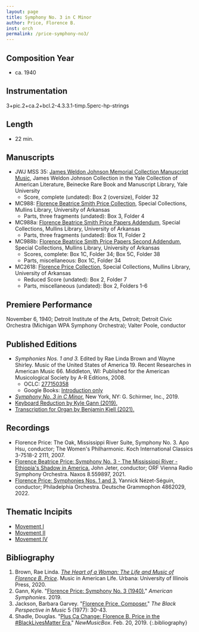 ```yaml
---
layout: page
title: Symphony No. 3 in C Minor
author: Price, Florence B.
inst: orch
permalink: /price-symphony-no3/
---
```


## Composition Year
- ca. 1940

## Instrumentation
3+pic.2+ca.2+bcl.2-4.3.3.1-timp.5perc-hp-strings

## Length
- 22 min.

## Manuscripts
- JWJ MSS 35: <a href="https://archives.yale.edu/repositories/11/resources/12228" target="_blank">James Weldon Johnson Memorial Collection Manuscript Music</a>, James Weldon Johnson Collection in the Yale Collection of American Literature, Beinecke Rare Book and Manuscript Library, Yale University
    * Score, complete (undated): Box 2 (oversize), Folder 32
- MC988: <a href="https://uark.as.atlas-sys.com/repositories/2/resources/1419" target="_blank">Florence Beatrice Smith Price Collection</a>, Special Collections, Mullins Library, University of Arkansas
    * Parts, three fragments (undated): Box 3, Folder 4
- MC988a: <a href="https://uark.as.atlas-sys.com/repositories/2/resources/1522" target="_blank">Florence Beatrice Smith Price Papers Addendum</a>, Special Collections, Mullins Library, University of Arkansas
    * Parts, three fragments (undated): Box 11, Folder 2
- MC988b: <a href="https://uark.as.atlas-sys.com/repositories/2/resources/696/" target="_blank">Florence Beatrice Smith Price Papers Second Addendum</a>, Special Collections, Mullins Library, University of Arkansas
    * Scores, complete: Box 1C, Folder 34; Box 5C, Folder 38
    * Parts, miscellaneous: Box 1C, Folder 34
- MC2618: <a href="https://uark.as.atlas-sys.com/repositories/2/resources/2618" target="_blank">Florence Price Collection</a>, Special Collections, Mullins Library, University of Arkansas
    * Reduced Score (undated): Box 2, Folder 7
    * Parts, miscellaneous (undated): Box 2, Folders 1-6

## Premiere Performance
November 6, 1940; Detroit Institute of the Arts, Detroit; Detroit Civic Orchestra (Michigan WPA Symphony Orchestra); Valter Poole, conductor

## Published Editions
- *Symphonies Nos. 1 and 3.* Edited by Rae Linda Brown and Wayne Shirley. Music of the United States of America 19. Recent Researches in American Music 66. Middleton, WI: Published for the American Musicological Society by A-R Editions, 2008.
    * OCLC: <a href="https://www.worldcat.org/title/277150358" target="_blank">277150358</a>
    * Google Books: <a href="https://www.google.com/books/edition/Symphonies_nos_1_and_3/9lzwS6YzrG8C" target="_blank">Introduction only</a>
- <a href="https://www.wisemusicclassical.com/work/58894/Symphony-No-3-in-C-minor" target="_blank">*Symphony No. 3 in C Minor.*</a> New York, NY: G. Schirmer, Inc., 2019.
- <a href="https://www.kylegann.com/Price3.pdf" target="_blank">Keyboard Reduction by Kyle Gann (2019).</a>
- <a href="http://hdl.handle.net/2077/69833" target="_blank">Transcription for Organ by Benjamin Kjell (2021).</a>

## Recordings
- Florence Price: The Oak, Mississippi River Suite, Symphony No. 3. Apo Hsu, conductor; The Women's Philharmonic. Koch International Classics 3-7518-2 2111, 2007.
- <a href="https://www.naxos.com/CatalogueDetail/?id=8.559897" target="_blank">Florence Beatrice Price: Symphony No. 3 - The Mississippi River - Ethiopia's Shadow in America.</a> John Jeter, conductor; ORF Vienna Radio Symphony Orchestra. Naxos 8.559897, 2021.
- <a href="https://www.deutschegrammophon.com/en/catalogue/products/price-symphonies-nos-1-3-nezet-seguin-12476" target="_blank">Florence Price: Symphonies Nos. 1 and 3.</a> Yannick Nézet-Séguin, conductor; Philadelphia Orchestra. Deutsche Grammophon 4862029, 2022.

## Thematic Incipits
- [Movement I](https://dwshadle.github.io/test/price-symphony-no3/mvt1)
- [Movement II](https://dwshadle.github.io/test/price-symphony-no3/mvt2)
- [Movement IV](https://dwshadle.github.io/test/price-symphony-no3/mvt4)

## Bibliography
1. Brown, Rae Linda. <a href="https://www.worldcat.org/title/1122800180" target="_blank">*The Heart of a Woman: The Life and Music of Florence B. Price*</a>. Music in American Life. Urbana: University of Illinois Press, 2020.
2. Gann, Kyle. "<a href="https://www.kylegann.com/Price3.html" target="_blank">Florence Price: Symphony No. 3 (1940).</a>" *American Symphonies*. 2019.
3. Jackson, Barbara Garvey. "<a href="https://doi.org/10.2307/1214357" target="_blank">Florence Price, Composer.</a>" *The Black Perspective in Music* 5 (1977): 30-43.
4. Shadle, Douglas. "<a href="https://newmusicusa.org/nmbx/plus-ca-change-florence-b-price-in-the-blacklivesmatter-era/" target="_blank">Plus Ça Change: Florence B. Price in the #BlackLivesMatter Era.</a>" *NewMusicBox*. Feb. 20, 2019.
{:.bibliography}
